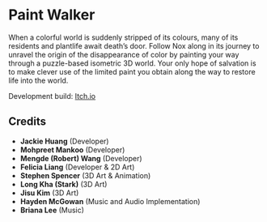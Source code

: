 # Paint Walker
When a colorful world is suddenly stripped of its colours,
many of its residents and plantlife await death’s door.
Follow Nox along in its journey to unravel the origin of the
disappearance of color by painting your way through a puzzle-based
isometric 3D world. Your only hope of salvation is to make clever
use of the limited paint you obtain along the way
to restore life into the world.

Development build: [Itch.io](https://starlight17.itch.io/paint-walker)

## Credits
- **Jackie Huang** (Developer)
- **Mohpreet Mankoo** (Developer)
- **Mengde (Robert) Wang** (Developer)
- **Felicia Liang** (Developer & 2D Art)
- **Stephen Spencer** (3D Art & Animation)
- **Long Kha (Stark)** (3D Art)
- **Jisu Kim** (3D Art)
- **Hayden McGowan** (Music and Audio Implementation)
- **Briana Lee** (Music)
